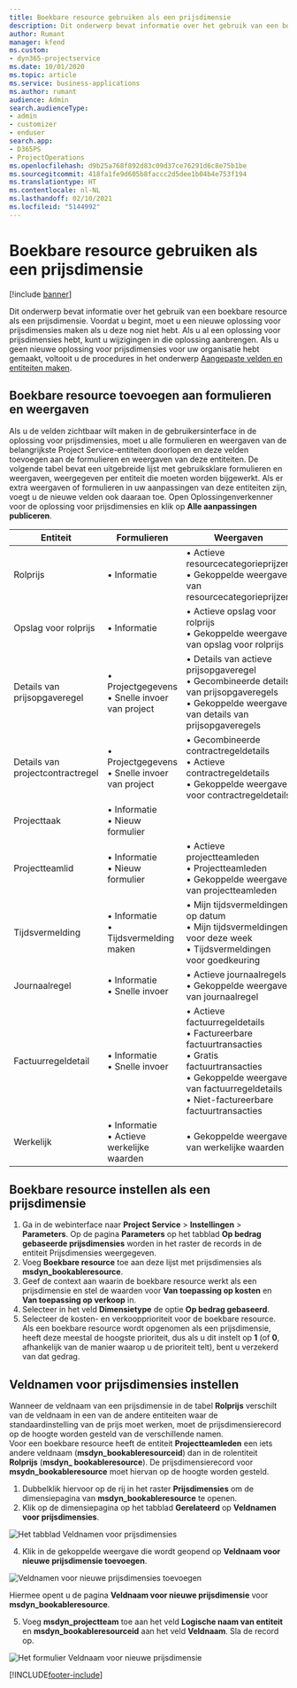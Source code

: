 ```yaml
---
title: Boekbare resource gebruiken als een prijsdimensie
description: Dit onderwerp bevat informatie over het gebruik van een boekbare resource als een prijsdimensie.
author: Rumant
manager: kfend
ms.custom:
- dyn365-projectservice
ms.date: 10/01/2020
ms.topic: article
ms.service: business-applications
ms.author: rumant
audience: Admin
search.audienceType:
- admin
- customizer
- enduser
search.app:
- D365PS
- ProjectOperations
ms.openlocfilehash: d9b25a768f892d83c09d37ce76291d6c8e75b1be
ms.sourcegitcommit: 418fa1fe9d605b8faccc2d5dee1b04b4e753f194
ms.translationtype: HT
ms.contentlocale: nl-NL
ms.lasthandoff: 02/10/2021
ms.locfileid: "5144992"
---
```

# <a name="use-bookable-resource-as-a-pricing-dimension"></a>Boekbare resource gebruiken als een prijsdimensie

[!include [banner](../includes/psa-now-project-operations.md)]

Dit onderwerp bevat informatie over het gebruik van een boekbare resource als een prijsdimensie. Voordat u begint, moet u een nieuwe oplossing voor prijsdimensies maken als u deze nog niet hebt. Als u al een oplossing voor prijsdimensies hebt, kunt u wijzigingen in die oplossing aanbrengen. Als u geen nieuwe oplossing voor prijsdimensies voor uw organisatie hebt gemaakt, voltooit u de procedures in het onderwerp [Aangepaste velden en entiteiten maken](create-custom-fields-entities.md).

## <a name="add-bookable-resource-to-forms-and-views"></a>Boekbare resource toevoegen aan formulieren en weergaven
Als u de velden zichtbaar wilt maken in de gebruikersinterface in de oplossing voor prijsdimensies, moet u alle formulieren en weergaven van de belangrijkste Project Service-entiteiten doorlopen en deze velden toevoegen aan de formulieren en weergaven van deze entiteiten.
De volgende tabel bevat een uitgebreide lijst met gebruiksklare formulieren en weergaven, weergegeven per entiteit die moeten worden bijgewerkt. Als er extra weergaven of formulieren in uw aanpassingen van deze entiteiten zijn, voegt u de nieuwe velden ook daaraan toe.
Open Oplossingenverkenner voor de oplossing voor prijsdimensies en klik op **Alle aanpassingen publiceren**.


|   Entiteit        | Formulieren   |Weergaven        |
| ------------------------------|---------------------------------|----------------------------------|
|  Rolprijs|• Informatie |• Actieve resourcecategorieprijzen<br> • Gekoppelde weergave van resourcecategorieprijzen|
|  Opslag voor rolprijs|• Informatie|• Actieve opslag voor rolprijs<br>• Gekoppelde weergave van opslag voor rolprijs|
|  Details van prijsopgaveregel|• Projectgegevens<br>• Snelle invoer van project|• Details van actieve prijsopgaveregel<br>• Gecombineerde details van prijsopgaveregels<br>• Gekoppelde weergave van details van prijsopgaveregels|
|  Details van projectcontractregel|• Projectgegevens<br>• Snelle invoer van project|• Gecombineerde contractregeldetails<br>• Actieve contractregeldetails<br>• Gekoppelde weergave voor contractregeldetails|
|  Projecttaak|• Informatie<br>• Nieuw formulier||
|  Projectteamlid|• Informatie<br>• Nieuw formulier|• Actieve projectteamleden<br>• Projectteamleden<br>• Gekoppelde weergave van projectteamleden|
|  Tijdsvermelding|• Informatie<br>• Tijdsvermelding maken|• Mijn tijdsvermeldingen op datum<br>• Mijn tijdsvermeldingen voor deze week<br>• Tijdsvermeldingen voor goedkeuring|
|  Journaalregel|• Informatie<br>• Snelle invoer|• Actieve journaalregels<br>• Gekoppelde weergave van journaalregel|
|  Factuurregeldetail|• Informatie<br>• Snelle invoer|• Actieve factuurregeldetails<br>• Factureerbare factuurtransacties<br>• Gratis factuurtransacties<br>• Gekoppelde weergave van factuurregeldetails<br>• Niet-factureerbare factuurtransacties|
|  Werkelijk|• Informatie<br>• Actieve werkelijke waarden|• Gekoppelde weergave van werkelijke waarden|

## <a name="set-up-bookable-resource-as-a-pricing-dimension"></a>Boekbare resource instellen als een prijsdimensie

1. Ga in de webinterface naar **Project Service** > **Instellingen** > **Parameters**. Op de pagina **Parameters** op het tabblad **Op bedrag gebaseerde prijsdimensies** worden in het raster de records in de entiteit Prijsdimensies weergegeven. 
2. Voeg **Boekbare resource** toe aan deze lijst met prijsdimensies als **msdyn_bookableresource**. 
3. Geef de context aan waarin de boekbare resource werkt als een prijsdimensie en stel de waarden voor **Van toepassing op kosten** en **Van toepassing op verkoop** in.
4. Selecteer in het veld **Dimensietype** de optie **Op bedrag gebaseerd**. 
5. Selecteer de kosten- en verkoopprioriteit voor de boekbare resource. Als een boekbare resource wordt opgenomen als een prijsdimensie, heeft deze meestal de hoogste prioriteit, dus als u dit instelt op **1** (of **0**, afhankelijk van de manier waarop u de prioriteit telt), bent u verzekerd van dat gedrag.

## <a name="set-up-pricing-dimension-field-names"></a>Veldnamen voor prijsdimensies instellen

Wanneer de veldnaam van een prijsdimensie in de tabel **Rolprijs** verschilt van de veldnaam in een van de andere entiteiten waar de standaardinstelling van de prijs moet werken, moet de prijsdimensierecord op de hoogte worden gesteld van de verschillende namen.    
Voor een boekbare resource heeft de entiteit **Projectteamleden** een iets andere veldnaam (**msdyn_bookableresourceid**) dan in de rolentiteit **Rolprijs** (**msdyn_ bookableresource**). De prijsdimensierecord voor **msydn_bookableresource** moet hiervan op de hoogte worden gesteld. 
1. Dubbelklik hiervoor op de rij in het raster **Prijsdimensies** om de dimensiepagina van **msdyn_bookableresource** te openen.
2. Klik op de dimensiepagina op het tabblad **Gerelateerd** op **Veldnamen voor prijsdimensies**.

 ![Het tabblad Veldnamen voor prijsdimensies](media/PD-fieldname.png)

4. Klik in de gekoppelde weergave die wordt geopend op **Veldnaam voor nieuwe prijsdimensie toevoegen**.

 ![Veldnamen voor nieuwe prijsdimensies toevoegen](media/Add-NewPD-fieldname.png)


Hiermee opent u de pagina **Veldnaam voor nieuwe prijsdimensie** voor **msdyn_bookableresource**. 

5. Voeg **msdyn_projectteam** toe aan het veld **Logische naam van entiteit** en **msdyn_bookableresourceid** aan het veld **Veldnaam**. Sla de record op.

 ![Het formulier Veldnaam voor nieuwe prijsdimensie](media/PD-fieldname-Added.png)


[!INCLUDE[footer-include](../includes/footer-banner.md)]